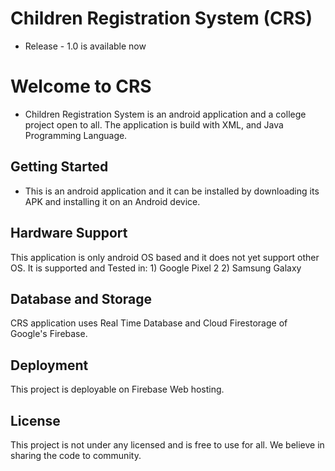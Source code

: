 # Children Registration System (CRS)
- Release - 1.0 is available now

# Welcome to CRS 

- Children Registration System is an android application and a college project open to all. The application is build with XML, and Java Programming Language.

## Getting Started

- This is an android application and it can be installed by downloading its APK and installing it on an Android device.

## Hardware Support

This application is only android OS based and it does not yet support other OS. It is supported and Tested in:
	1) Google Pixel 2
	2) Samsung Galaxy

## Database and Storage

CRS application uses Real Time Database and Cloud Firestorage of Google's Firebase.


## Deployment

This project is deployable on Firebase Web hosting.

## License

This project is not under any licensed and is free to use for all. We believe in sharing the code to community.
